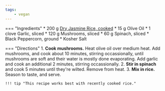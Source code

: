 ```yaml
---
tags:
    - vegan
---
```

=== "Ingredients"
    * 200 g [Dry Jasmine Rice, cooked](jasmine-rice.md)
    * 15 g Olive Oil
    * 1 clove Garlic, sliced
    * 120 g Mushrooms, sliced
    * 60 g Spinach, sliced
    * Black Peppercorn, ground
    * Kosher Salt

=== "Directions"
    1. **Cook mushrooms.** Heat olive oil over medium heat. Add mushrooms, and cook about 10 minutes, stirring occassionally, until mushrooms are soft and their water is mostly done evaporating. Add garlic and cook an additional 2 minutes, stirring occassionally.
    2. **Stir in spinach** and cook 5 minutes until they're wilted. Remove from heat.
    3. **Mix in rice.** Season to taste, and serve.

    !!! tip "This recipe works best with recently cooked rice."
